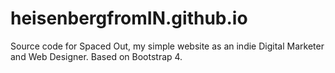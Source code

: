 # heisenbergfromIN.github.io
Source code for Spaced Out, my simple website as an indie Digital Marketer and Web Designer. Based on Bootstrap 4.
